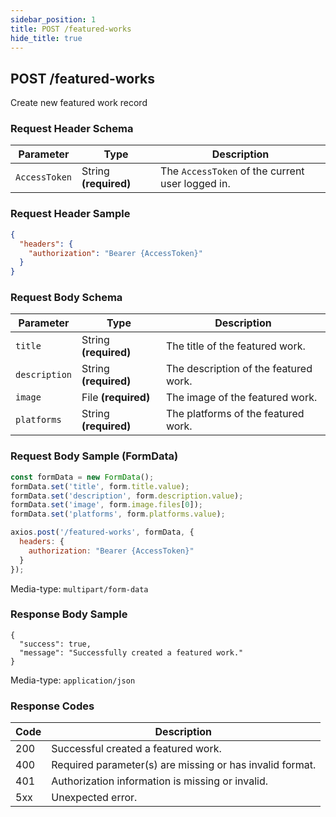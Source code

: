 ```yaml
---
sidebar_position: 1
title: POST /featured-works
hide_title: true
---
```


## POST /featured-works
Create new featured work record

### Request Header Schema
| Parameter     | Type                  | Description                                       |
| ------------  | --------------------- | ------------------------------------------------  |
| `AccessToken` | String **(required)** | The `AccessToken` of the current user logged in.  |

### Request Header Sample
```json
{
  "headers": {
    "authorization": "Bearer {AccessToken}"
  }
}
```

### Request Body Schema
| Parameter       | Type                    | Description                           |
| ---------       |  -------                | -----------                           |
| `title`         | String **(required)**   | The title of the featured work.       |
| `description`   | String **(required)**   | The description of the featured work. |
| `image`         | File **(required)**     | The image of the featured work.       |
| `platforms`     | String **(required)**   | The platforms of the featured work.   |

### Request Body Sample (FormData)
```JavaScript
const formData = new FormData();
formData.set('title', form.title.value);
formData.set('description', form.description.value);
formData.set('image', form.image.files[0]);
formData.set('platforms', form.platforms.value);

axios.post('/featured-works', formData, {
  headers: {
    authorization: "Bearer {AccessToken}"
  }
});
```
Media-type: `multipart/form-data`

### Response Body Sample
```
{
  "success": true,
  "message": "Successfully created a featured work."
}
```
Media-type: `application/json`

### Response Codes
| Code  | Description                                               |
| ----  | -----------                                               |
| 200   | Successful created a featured work.                       |
| 400   | Required parameter(s) are missing or has invalid format.  |
| 401   | Authorization information is missing or invalid.          | 
| 5xx   | Unexpected error.                                         |
